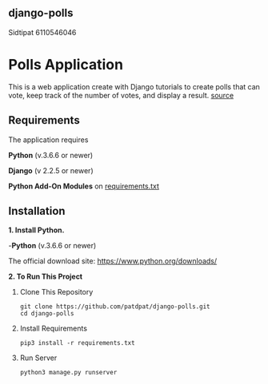 ## django-polls

Sidtipat 6110546046

# Polls Application

This is a web application create with Django tutorials to create polls that can vote, keep track of the number of votes, and display a result.
[source](https://docs.djangoproject.com/en/2.2/intro/)

## Requirements

The application requires

**Python** (v.3.6.6 or newer)

**Django** (v 2.2.5 or newer)

**Python Add-On Modules** on [requirements.txt](requirements.txt)

## Installation

**1. Install Python.**

-**Python** (v.3.6.6 or newer)

The official download site: https://www.python.org/downloads/

**2. To Run This Project**

1.  Clone This Repository

        git clone https://github.com/patdpat/django-polls.git
        cd django-polls

2.  Install Requirements

        pip3 install -r requirements.txt

3.  Run Server

        python3 manage.py runserver
